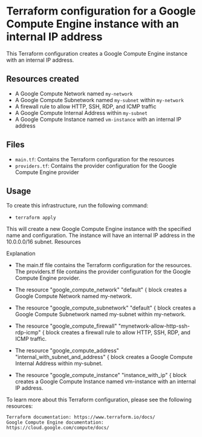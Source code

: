 # Terraform configuration for a Google Compute Engine instance with an internal IP address

This Terraform configuration creates a Google Compute Engine instance with an internal IP address.

## Resources created

* A Google Compute Network named `my-network`
* A Google Compute Subnetwork named `my-subnet` within `my-network`
* A firewall rule to allow HTTP, SSH, RDP, and ICMP traffic
* A Google Compute Internal Address within `my-subnet`
* A Google Compute Instance named `vm-instance` with an internal IP address

## Files

* `main.tf`: Contains the Terraform configuration for the resources
* `providers.tf`: Contains the provider configuration for the Google Compute Engine provider

## Usage

To create this infrastructure, run the following command:

* `terraform apply`

This will create a new Google Compute Engine instance with the specified name and configuration. The instance will have an internal IP address in the 10.0.0.0/16 subnet.
Resources

Explanation

* The main.tf file contains the Terraform configuration for the resources. The providers.tf file contains the provider configuration for the Google Compute Engine provider.

* The resource "google_compute_network" "default" { block creates a Google Compute Network named my-network.

* The resource "google_compute_subnetwork" "default" { block creates a Google Compute Subnetwork named my-subnet within my-network.

* The resource "google_compute_firewall" "mynetwork-allow-http-ssh-rdp-icmp" { block creates a firewall rule to allow HTTP, SSH, RDP, and ICMP traffic.

* The resource "google_compute_address" "internal_with_subnet_and_address" { block creates a Google Compute Internal Address within my-subnet.

* The resource "google_compute_instance" "instance_with_ip" { block creates a Google Compute Instance named vm-instance with an internal IP address.

To learn more about this Terraform configuration, please see the following resources:

    Terraform documentation: https://www.terraform.io/docs/
    Google Compute Engine documentation: https://cloud.google.com/compute/docs/



